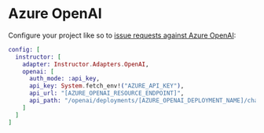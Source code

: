 # Azure OpenAI

Configure your project like so to [issue requests against Azure OpenAI](https://learn.microsoft.com/en-us/azure/ai-services/openai/reference#chat-completions):

```elixir
config: [
  instructor: [
    adapter: Instructor.Adapters.OpenAI,
    openai: [
      auth_mode: :api_key,
      api_key: System.fetch_env!("AZURE_API_KEY"),
      api_url: "[AZURE_OPENAI_RESOURCE_ENDPOINT]",
      api_path: "/openai/deployments/[AZURE_OPENAI_DEPLOYMENT_NAME]/chat/completions?api-version=2024-02-01"
    ]
  ]
]
```
